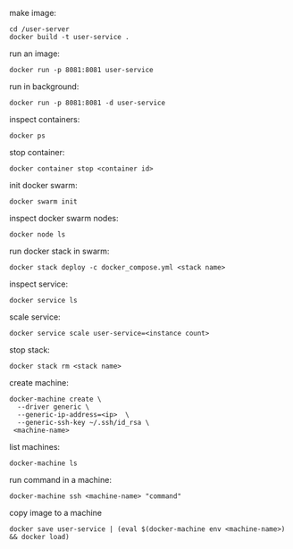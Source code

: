 make image:
```
cd /user-server
docker build -t user-service .
```

run an image:
```
docker run -p 8081:8081 user-service
```

run in background:
```
docker run -p 8081:8081 -d user-service
```

inspect containers:
```
docker ps
```


stop container:
```
docker container stop <container id>
```

init docker swarm:
```
docker swarm init
```

inspect docker swarm nodes:
```
docker node ls
```

run docker stack in swarm:
```
docker stack deploy -c docker_compose.yml <stack name>
```

inspect service:

```
docker service ls
```

scale service:
```
docker service scale user-service=<instance count>
```

stop stack:
```
docker stack rm <stack name>
```

create machine:
```
docker-machine create \
  --driver generic \
  --generic-ip-address=<ip>  \
  --generic-ssh-key ~/.ssh/id_rsa \
 <machine-name>

```

list machines:
```
docker-machine ls
```

run command in a machine:
```
docker-machine ssh <machine-name> "command"
```

copy image to a machine 
```
docker save user-service | (eval $(docker-machine env <machine-name>) && docker load)
```

